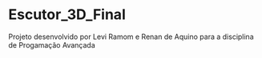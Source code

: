# Escutor_3D_Final
Projeto desenvolvido por Levi Ramom e Renan de Aquino para a disciplina de Progamação Avançada
